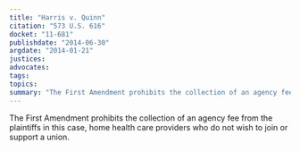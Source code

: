 ```yaml
---
title: "Harris v. Quinn"
citation: "573 U.S. 616"
docket: "11-681"
publishdate: "2014-06-30"
argdate: "2014-01-21"
justices:
advocates:
tags:
topics:
summary: "The First Amendment prohibits the collection of an agency fee from the plaintiffs in this case, home health care providers who do not wish to join or support a union."
---
```

The First Amendment prohibits the collection of an agency fee from the plaintiffs in this case, home health care providers who do not wish to join or support a union.

